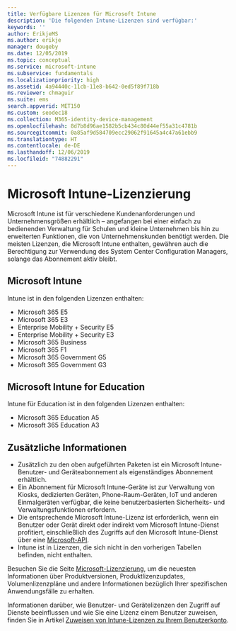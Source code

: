 ```yaml
---
title: Verfügbare Lizenzen für Microsoft Intune
description: 'Die folgenden Intune-Lizenzen sind verfügbar:'
keywords: ''
author: ErikjeMS
ms.author: erikje
manager: dougeby
ms.date: 12/05/2019
ms.topic: conceptual
ms.service: microsoft-intune
ms.subservice: fundamentals
ms.localizationpriority: high
ms.assetid: 4a94440c-11cb-11e8-b642-0ed5f89f718b
ms.reviewer: chmaguir
ms.suite: ems
search.appverid: MET150
ms.custom: seodec18
ms.collection: M365-identity-device-management
ms.openlocfilehash: 8d7b8d96ae1582b5cb434c80d44ef55a31c4781b
ms.sourcegitcommit: 0a85af9d584709ecc29062f91645a4c47a61ebb9
ms.translationtype: HT
ms.contentlocale: de-DE
ms.lasthandoff: 12/06/2019
ms.locfileid: "74882291"
---
```

# <a name="microsoft-intune-licensing"></a>Microsoft Intune-Lizenzierung
Microsoft Intune ist für verschiedene Kundenanforderungen und Unternehmensgrößen erhältlich – angefangen bei einer einfach zu bedienenden Verwaltung für Schulen und kleine Unternehmen bis hin zu erweiterten Funktionen, die von Unternehmenskunden benötigt werden. Die meisten Lizenzen, die Microsoft Intune enthalten, gewähren auch die Berechtigung zur Verwendung des System Center Configuration Managers, solange das Abonnement aktiv bleibt. 

## <a name="microsoft-intune"></a>Microsoft Intune
Intune ist in den folgenden Lizenzen enthalten:

- Microsoft 365 E5
- Microsoft 365 E3
- Enterprise Mobility + Security E5
- Enterprise Mobility + Security E3
- Microsoft 365 Business
- Microsoft 365 F1
- Microsoft 365 Government G5
- Microsoft 365 Government G3

## <a name="microsoft-intune-for-education"></a>Microsoft Intune for Education
Intune für Education ist in den folgenden Lizenzen enthalten:

- Microsoft 365 Education A5
- Microsoft 365 Education A3

## <a name="additional-information"></a>Zusätzliche Informationen
- Zusätzlich zu den oben aufgeführten Paketen ist ein Microsoft Intune-Benutzer- und Geräteabonnement als eigenständiges Abonnement erhältlich.
- Ein Abonnement für Microsoft Intune-Geräte ist zur Verwaltung von Kiosks, dedizierten Geräten, Phone-Raum-Geräten, IoT und anderen Einmalgeräten verfügbar, die keine benutzerbasierten Sicherheits- und Verwaltungsfunktionen erfordern.
- Die entsprechende Microsoft Intune-Lizenz ist erforderlich, wenn ein Benutzer oder Gerät direkt oder indirekt vom Microsoft Intune-Dienst profitiert, einschließlich des Zugriffs auf den Microsoft Intune-Dienst über eine [Microsoft-API](https://docs.microsoft.com/legal/microsoft-apis/terms-of-use).
- Intune ist in Lizenzen, die sich nicht in den vorherigen Tabellen befinden, nicht enthalten.

Besuchen Sie die Seite [Microsoft-Lizenzierung](https://www.microsoft.com/licensing/default), um die neuesten Informationen über Produktversionen, Produktlizenzupdates, Volumenlizenzpläne und andere Informationen bezüglich Ihrer spezifischen Anwendungsfälle zu erhalten.  

Informationen darüber, wie Benutzer- und Gerätelizenzen den Zugriff auf Dienste beeinflussen und wie Sie eine Lizenz einem Benutzer zuweisen, finden Sie in Artikel [Zuweisen von Intune-Lizenzen zu Ihrem Benutzerkonto](licenses-assign.md).
